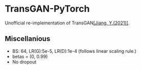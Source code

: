 # TransGAN-PyTorch
Unofficial re-implementation of TransGAN[[Jiang, Y.(2021)]](https://arxiv.org/abs/2102.07074).


## Miscellanious
* BS: 64, LR(G):5e-5, LR(D):1e-4 (follows linear scaling rule.)
* betas = (0, 0.99)
* No dropout